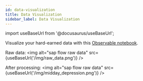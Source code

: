 ```yaml
---
id: data-visualization
title: Data Visualization
sidebar_label: Data Visualization
---
```

import useBaseUrl from '@docusaurus/useBaseUrl';

Visualize your hard-earned data with this [Observable notebook](https://observablehq.com/d/a2d68ed97662840b).

Raw data:
<img alt="sap flow raw data" src={useBaseUrl('/img/raw_data.png')} />

After processing:
<img alt="sap flow raw data" src={useBaseUrl('/img/midday_depression.png')} />